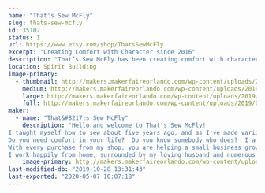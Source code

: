 ```yaml
---
name: "That's Sew McFly"
slug: thats-sew-mcfly
id: 35102
status: 1
url: https://www.etsy.com/shop/ThatsSewMcFly
excerpt: "Creating Comfort with Character since 2016"
description: "That’s Sew McFly has been creating comfort with character since 2016.  Handcrafted, high quality, unique, eco-friendly, and reusable items include coasters, microwave bowl cozies, hot/cold packs, and heating pads. Choose from dozens of styles in a variety of fandom favorites and more!  Thanks to your support, a portion of proceeds goes to charity every month."
location: Spirit Building
image-primary:
  - thumbnail: http://makers.makerfaireorlando.com/wp-content/uploads/2019/07/featureimage-1-150x150.jpg
    medium: http://makers.makerfaireorlando.com/wp-content/uploads/2019/07/featureimage-1-300x225.jpg
    large: http://makers.makerfaireorlando.com/wp-content/uploads/2019/07/featureimage-1-1024x768.jpg
    full: http://makers.makerfaireorlando.com/wp-content/uploads/2019/07/featureimage-1.jpg
maker:
  - name: "That&#8217;s Sew McFly"
    description: "Hello and welcome to That's Sew McFly!
I taught myself how to sew about five years ago, and as I've made various items over the years, I have found my love for comfort items, such as heating pads, hot/cold packs, and bowl cozies, both as gifts and for personal use.
Do you need comfort in your life?  Do you know somebody who does?  I am hoping, in some small way, to provide that comfort for you and your loved ones, while using fun, fandom fabrics!  
With every purchase from my shop, you are helping a small business grow, and I cannot thank you enough.  Also with every purchase, you will be helping a great cause, because one tenth of my profits go towards select charities throughout the year.  Thanks for making a positive difference not only in my life, but also in the world!
I work happily from home, surrounded by my loving husband and numerous cats and dogs."
    image-primary: http://makers.makerfaireorlando.com/wp-content/uploads/2019/07/mewithsign-1.jpg
last-modified-db: "2019-10-28 13:31:43"
last-exported: "2020-05-07 10:07:18"
---
```

